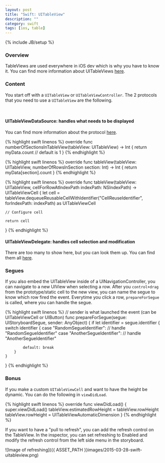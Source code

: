 ```yaml
---
layout: post
title: "Swift: UITableView"
description: ""
category: swift
tags: [ios, table]
---
```

{% include JB/setup %}

<!-- Overview -->
<h3>Overview</h3>

TableViews are used everywhere in iOS dev which is why you have to know it. You can find more information about UITableViews [here](https://developer.apple.com/library/ios/documentation/UIKit/Reference/UITableView_Class/).

<!-- Content -->
<h3>Content</h3>

You start off with a `UITableView` or `UITableViewController`. The 2 protocols that you need to use a `UITableView` are the following.


<br />
<h4>UITableViewDataSource: handles what needs to be displayed</h4>

You can find more information about the protocol [here]((https://developer.apple.com/library/prerelease/ios/documentation/UIKit/Reference/UITableViewDataSource_Protocol/index.html)).

<!-- Code _______________________________________-->
{% highlight swift linenos %}
override func numberOfSectionsInTableView(tableView: UITableView) 
                                          -> Int {
    return myData.count // default is 1
}
{% endhighlight %}
<!-- /Code ^^^^^^^^^^^^^^^^^^^^^^^^^^^^^^^^^^^^^^-->

<!-- Code _______________________________________-->
{% highlight swift linenos %}
override func tableView(tableView: UITableView, 
                        numberOfRowsInSection section: Int) 
                        -> Int {
    return myData[section].count
}
{% endhighlight %}
<!-- /Code ^^^^^^^^^^^^^^^^^^^^^^^^^^^^^^^^^^^^^^-->

<!-- Code _______________________________________-->
{% highlight swift linenos %}
override func tableView(tableView: UITableView, 
                        cellForRowAtIndexPath indexPath: NSIndexPath) 
                        -> UITableViewCell {
    let cell = tableView.dequeueReusableCellWithIdentifier("CellReuseIdentifier",
                                                           forIndexPath: indexPath) 
                                                           as UITableViewCell

    // Configure cell

    return cell
}
{% endhighlight %}
<!-- /Code ^^^^^^^^^^^^^^^^^^^^^^^^^^^^^^^^^^^^^^-->



<h4>UITableViewDelegate: handles cell selection and modification</h4>

There are too many to show here, but you can look them up. You can find them all [here](https://developer.apple.com/library/prerelease/ios/documentation/UIKit/Reference/UITableViewDelegate_Protocol/index.html).



<h3>Segues</h3>

If you also embed the UITableView inside of a UINavigationController, you can navigate to a new UIView when selecting a row. After you `control+drag` from the prototype/static cell to the new view, you can name the segue to know which row fired the event. Everytime you click a row, `prepareForSegue` is called, where you can handle the segue.

<!-- Code _______________________________________-->
{% highlight swift linenos %}
// sender is what launched the event (can be UITableViewCell or UIButton)
func prepareForSegue(segue: UIStoryboardSegue, sender: AnyObject) {
    if let identifier = segue.identifier {
        switch identifier {
            case "RandomSegueIdentifier": // handle "RandomSegueIdentifier"
            case "AnotherSegueIdentifier": // handle "AnotherSegueIdentifier"
        
            default: break
        }
    }
}
{% endhighlight %}
<!-- /Code ^^^^^^^^^^^^^^^^^^^^^^^^^^^^^^^^^^^^^^-->

<!-- Bonus -->
<h3>Bonus</h3>

If you make a custom `UITableViewCell` and want to have the height be dynamic. You can do the following in `viewDidLoad`.

<!-- Code _______________________________________-->
{% highlight swift linenos %}
override func viewDidLoad() {
    super.viewDidLoad()
    tableView.estimatedRowHeight = tableView.rowHeight
    tableView.rowHeight = UITableViewAutomaticDimension
}
{% endhighlight %}
<!-- /Code ^^^^^^^^^^^^^^^^^^^^^^^^^^^^^^^^^^^^^^-->

If you want to have a "pull to refresh", you can add the refresh control on the TableView. In the inspector, you can set refreshing to Enabled and modify the refresh control from the left side menu in the storyboard.

![Image of refreshing]({{ ASSET_PATH }}images/2015-03-28-swift-uitableview.png)


